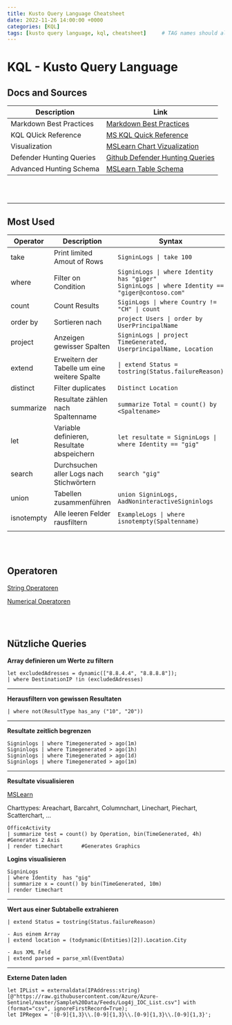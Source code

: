 ```yaml
---
title: Kusto Query Language Cheatsheet
date: 2022-11-26 14:00:00 +0000
categories: [KQL]
tags: [kusto query language, kql, cheatsheet]     # TAG names should always be lowercase
---
```


# KQL - Kusto Query Language

## Docs and Sources

| Description              | Link                                                                                                                                         |
| ------------------------ | -------------------------------------------------------------------------------------------------------------------------------------------- |
| Markdown Best Practices  | [Markdown Best Practices](https://docs.microsoft.com/en-us/azure/data-explorer/kusto/query/best-practices)                                   |
| KQL QUick Reference      | [MS KQL Quick Reference](https://learn.microsoft.com/en-us/azure/data-explorer/kql-quick-reference)                                          |
| Visualization            | [MSLearn Chart Vizualization](https://learn.microsoft.com/en-us/azure/azure-monitor/visualize/workbooks-chart-visualizations)                |
| Defender Hunting Queries | [Github Defender Hunting Queries](https://github.com/microsoft/Microsoft-365-Defender-Hunting-Queries)                                       |
| Advanced Hunting Schema  | [MSLearn Table Schema](https://learn.microsoft.com/en-us/microsoft-365/security/defender/advanced-hunting-schema-tables?view=o365-worldwide) |





<br> <br>

---

## Most Used

| Operator   | Description                                  | Syntax                                                                                                |
| ---------- | -------------------------------------------- | ----------------------------------------------------------------------------------------------------- |
| take       | Print limited Amout of Rows                  | `SigninLogs \| take 100`                                                                              |
| where      | Filter on Condition                          | `SigninLogs \| where Identity has "giger"` <br> `SigninLogs \| where Identity == "giger@contoso.com"` |
| count      | Count Results                                | `SiginLogs \| where Country != "CH" \| count`                                                         |
| order by   | Sortieren nach                               | `project Users \| order by UserPrincipalName`                                                         |
| project    | Anzeigen gewisser Spalten                    | `SigninLogs \| project TimeGenerated, UserprincipalName, Location`                                    |
| extend     | Erweitern der Tabelle um eine weitere Spalte | `\| extend Status = tostring(Status.failureReason)`                                                   |
| distinct   | Filter duplicates                            | `Distinct Location`                                                                                   |
| summarize  | Resultate zählen nach Spaltenname            | `summarize Total = count() by <Spaltename>`                                                           |
| let        | Variable definieren, Resultate abspeichern   | `let resultate = SigninLogs \| where Identity == "gig"`                                               |
| search     | Durchsuchen aller Logs nach Stichwörtern     | `search "gig"`                                                                                        |
| union      | Tabellen zusammenführen                      | `union SigninLogs, AadNoninteractiveSigninlogs`                                                       |
| isnotempty | Alle leeren Felder rausfiltern               | `ExampleLogs \| where isnotempty(Spaltenname)`                                                        |
|            |                                              |                                                                                                       |

<br> <br>

## Operatoren

[String Operatoren](https://learn.microsoft.com/en-us/azure/data-explorer/kusto/query/datatypes-string-operators#operators-on-strings)


[Numerical Operatoren](https://learn.microsoft.com/en-us/azure/data-explorer/kusto/query/numoperators)

<br>
<br>

## Nützliche Queries

**Array definieren um Werte zu filtern**
```
let excludedAdresses = dynamic(["8.8.4.4", "8.8.8.8"]);
| where DestinationIP !in (excludedAdresses)
```

---

**Herausfiltern von gewissen Resultaten**
```
| where not(ResultType has_any ("10", "20"))
```

---

**Resultate zeitlich begrenzen**
```
Signinlogs | where Timegenerated > ago(1m)
Signinlogs | where Timegenerated > ago(1h)
Signinlogs | where Timegenerated > ago(1d)
Signinlogs | where Timegenerated > ago(1m)
```

---

**Resultate visualisieren**

[MSLearn](https://learn.microsoft.com/en-us/azure/azure-monitor/visualize/workbooks-chart-visualizations)

Charttypes: Areachart, Barcahrt, Columnchart, Linechart, Piechart, Scatterchart, ...

```
OfficeActivity
| summarize test = count() by Operation, bin(TimeGenerated, 4h)    #Generates 2 Axis
| render timechart      #Generates Graphics
```

**Logins visualisieren**
```
SigninLogs
| where Identity  has "gig"
| summarize x = count() by bin(TimeGenerated, 10m) 
| render timechart 
```

--- 

**Wert aus einer Subtabelle extrahieren**
```
| extend Status = tostring(Status.failureReason)

- Aus einem Array
| extend location = (todynamic(Entities)[2]).Location.City

- Aus XML Feld
| extend parsed = parse_xml(EventData)
```

---

**Externe Daten laden**

```
let IPList = externaldata(IPAddress:string)[@"https://raw.githubusercontent.com/Azure/Azure-Sentinel/master/Sample%20Data/Feeds/Log4j_IOC_List.csv"] with (format="csv", ignoreFirstRecord=True);
let IPRegex = '[0-9]{1,3}\\.[0-9]{1,3}\\.[0-9]{1,3}\\.[0-9]{1,3}';
```


